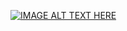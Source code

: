 [![IMAGE ALT TEXT HERE](https://img.youtube.com/vi/_r5uUTdoKDU/0.jpg)](https://www.youtube.com/watch?v=_r5uUTdoKDU)

